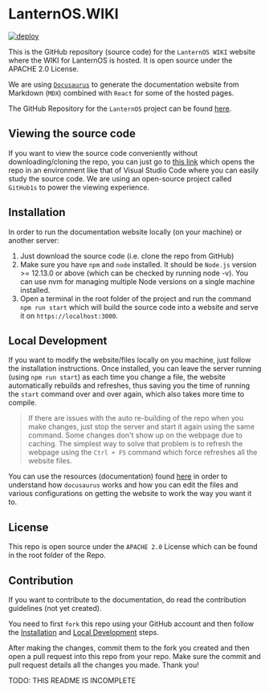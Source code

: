 # LanternOS.WIKI

[![deploy](https://github.com/enygmator/LanternOS.WIKI/actions/workflows/deploy.yml/badge.svg?branch=main)](https://github.com/enygmator/LanternOS.WIKI/actions/workflows/deploy.yml)

This is the GitHub repository (source code) for the `LanternOS WIKI` website where the WIKI for LanternOS is hosted. It is open source under the APACHE 2.0 License.

We are using [`Docusaurus`](https://docusaurus.io/) to generate the documentation website from Markdown (`MDX`) combined with `React` for some of the hosted pages.

The GitHub Repository for the `LanternOS` project can be found [here](https://github.com/enygmator/LanternOS).

## Viewing the source code

If you want to view the source code conveniently without downloading/cloning the repo, you can just go to [this link](https://github1s.com/enygmator/LanternOS.WIKI) which opens the repo in an environment like that of Visual Studio Code where you can easily study the source code. We are using an open-source project called `GitHub1s` to power the viewing experience.

## Installation

In order to run the documentation website locally (on your machine) or another server:

1. Just download the source code (i.e. clone the repo from GitHub) 
2. Make sure you have `npm` and `node` installed. It should be `Node.js` version >= 12.13.0 or above (which can be checked by running node -v). You can use nvm for managing multiple Node versions on a single machine installed.
3. Open a terminal in the root folder of the project and run the command `npm run start` which will build the source code into a website and serve it on `https://localhost:3000`.

## Local Development

If you want to modify the website/files locally on you machine, just follow the installation instructions. Once installed, you can leave the server running (using `npm run start`) as each time you change a file, the website automatically rebuilds and refreshes, thus saving you the time of running the `start` command over and over again, which also takes more time to compile.

> If there are issues with the auto re-building of the repo when you make changes, just stop the server and start it again using the same command. Some changes don't show up on the webpage due to caching. The simplest way to solve that problem is to refresh the webpage using the `Ctrl + F5` command which force refreshes all the website files.

You can use the resources (documentation) found [here](https://docusaurus.io/docs/) in order to understand how `docusaurus` works and how you can edit the files and various configurations on getting the website to work the way you want it to.

## License

This repo is open source under the `APACHE 2.0` License which can be found in the root folder of the Repo.

## Contribution

If you want to contribute to the documentation, do read the contribution guidelines (not yet created). 

You need to first `fork` this repo using your GitHub account and then follow the [Installation](#installation) and [Local Development](#local-development) steps.

After making the changes, commit them to the fork you created and then open a pull request into this repo from your repo. Make sure the commit and pull request details all the changes you made. Thank you!

TODO: THIS README IS INCOMPLETE
